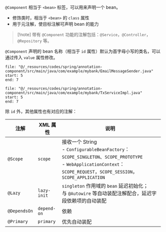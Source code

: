 `@Component` 相当于 `<bean>` 标签，可以用来声明一个 bean。
-  修饰类时，相当于 `<bean>` 的 `class` 属性
-  用于元注解，使目标注解可声明 bean 的能力

> [!note] 带有 `@Component` 功能的注解包括：`@Service`，`@Controller`，`@Repository` 等。

`@Component` 声明的 bean 名称（相当于 `id` 属性）默认为首字母小写的类名，可以通过传入 `value` 属性修改。

```reference
file: "@/_resources/codes/spring/annotation-component/src/main/java/com/example/mybank/EmailMessageSender.java"
start: 5
end: 7
```

```reference
file: "@/_resources/codes/spring/annotation-component/src/main/java/com/example/mybank/TxServiceImpl.java"
start: 5
end: 7
```

除 `id` 外，其他属性也有对应的注解：

| 注解           | XML 属性      | 说明                                                                                                                                                                  |
| ------------ | ----------- | ------------------------------------------------------------------------------------------------------------------------------------------------------------------- |
| `@Scope`     | `scope`     | 接收一个 String<br>- `ConfigurableBeanFactory`：`SCOPE_SINGLETON`、`SCOPE_PROTOTYPE`<br>- `WebApplicationContext`：`SCOPE_REQUEST`，`SCOPE_SESSION`，`SCOPE_APPLICATION`<br> |
| `@Lazy`      | `lazy-init` | `singleton` 作用域的 `bean` 延迟初始化；<br />与 `@Autowire` 等自动装配注解配合，延迟字段依赖项的自动装配<br />                                                                                      |
| `@DependsOn` | `depend-on` | 依赖                                                                                                                                                                  |
| `@Primary`   | `primary`   | 优先自动装配                                                                                                                                                              |
